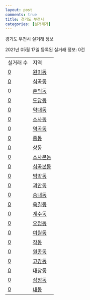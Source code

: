 ```yaml
---
layout: post
comments: true
title: 경기도 부천시
categories: [실거래가]
---
```


경기도 부천시 실거래 정보

2021년 05월 17일 등록된 실거래 정보: 0건


<table>
  <tr>
    <td>실거래 수</td>
    <td>지역</td>
  </tr>

  
  <tr>
    <td><a href="4119010100.html">0</a></td>
    <td><a href="4119010100.html">원미동</a></td>
  </tr>
    

  <tr>
    <td><a href="4119010200.html">0</a></td>
    <td><a href="4119010200.html">심곡동</a></td>
  </tr>
    

  <tr>
    <td><a href="4119010300.html">0</a></td>
    <td><a href="4119010300.html">춘의동</a></td>
  </tr>
    

  <tr>
    <td><a href="4119010400.html">0</a></td>
    <td><a href="4119010400.html">도당동</a></td>
  </tr>
    

  <tr>
    <td><a href="4119010500.html">0</a></td>
    <td><a href="4119010500.html">약대동</a></td>
  </tr>
    

  <tr>
    <td><a href="4119010600.html">0</a></td>
    <td><a href="4119010600.html">소사동</a></td>
  </tr>
    

  <tr>
    <td><a href="4119010700.html">0</a></td>
    <td><a href="4119010700.html">역곡동</a></td>
  </tr>
    

  <tr>
    <td><a href="4119010800.html">0</a></td>
    <td><a href="4119010800.html">중동</a></td>
  </tr>
    

  <tr>
    <td><a href="4119010900.html">0</a></td>
    <td><a href="4119010900.html">상동</a></td>
  </tr>
    

  <tr>
    <td><a href="4119011000.html">0</a></td>
    <td><a href="4119011000.html">소사본동</a></td>
  </tr>
    

  <tr>
    <td><a href="4119011100.html">0</a></td>
    <td><a href="4119011100.html">심곡본동</a></td>
  </tr>
    

  <tr>
    <td><a href="4119011200.html">0</a></td>
    <td><a href="4119011200.html">범박동</a></td>
  </tr>
    

  <tr>
    <td><a href="4119011300.html">0</a></td>
    <td><a href="4119011300.html">괴안동</a></td>
  </tr>
    

  <tr>
    <td><a href="4119011400.html">0</a></td>
    <td><a href="4119011400.html">송내동</a></td>
  </tr>
    

  <tr>
    <td><a href="4119011500.html">0</a></td>
    <td><a href="4119011500.html">옥길동</a></td>
  </tr>
    

  <tr>
    <td><a href="4119011600.html">0</a></td>
    <td><a href="4119011600.html">계수동</a></td>
  </tr>
    

  <tr>
    <td><a href="4119011700.html">0</a></td>
    <td><a href="4119011700.html">오정동</a></td>
  </tr>
    

  <tr>
    <td><a href="4119011800.html">0</a></td>
    <td><a href="4119011800.html">여월동</a></td>
  </tr>
    

  <tr>
    <td><a href="4119011900.html">0</a></td>
    <td><a href="4119011900.html">작동</a></td>
  </tr>
    

  <tr>
    <td><a href="4119012000.html">0</a></td>
    <td><a href="4119012000.html">원종동</a></td>
  </tr>
    

  <tr>
    <td><a href="4119012100.html">0</a></td>
    <td><a href="4119012100.html">고강동</a></td>
  </tr>
    

  <tr>
    <td><a href="4119012200.html">0</a></td>
    <td><a href="4119012200.html">대장동</a></td>
  </tr>
    

  <tr>
    <td><a href="4119012300.html">0</a></td>
    <td><a href="4119012300.html">삼정동</a></td>
  </tr>
    

  <tr>
    <td><a href="4119012400.html">0</a></td>
    <td><a href="4119012400.html">내동</a></td>
  </tr>
    


</table>
    